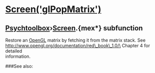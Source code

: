 # [Screen('glPopMatrix')](Screen-glPopMatrix) 
## [Psychtoolbox](Pyschtoolbox)&#8250;[Screen](Screen).{mex*} subfunction


Restore an [OpenGL](OpenGL) matrix by fetching it from the matrix stack. See  
<http://www.opengl.org/documentation/red\_book\_1.0/\> Chapter 4 for detailed  
information.  


###See also:

